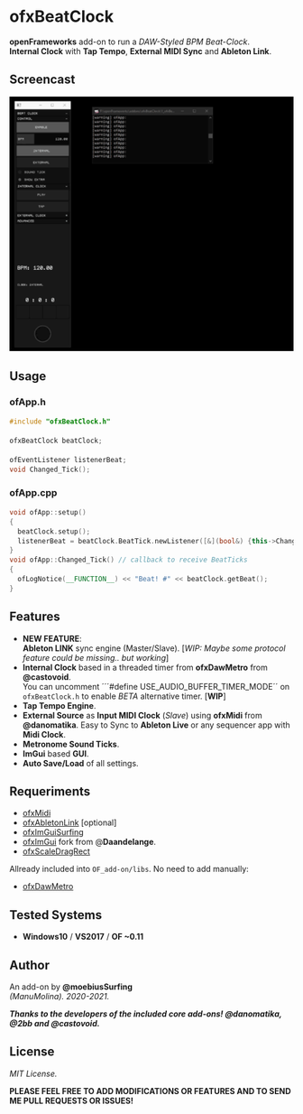 # ofxBeatClock

**openFrameworks** add-on to run a *DAW-Styled BPM Beat-Clock*.  
**Internal Clock** with **Tap Tempo**, **External MIDI Sync** and **Ableton Link**.  

## Screencast

![GIF](/readme_images/ofxBeatClock.gif?raw=true "gif")  

## Usage

### ofApp.h
```cpp
#include "ofxBeatClock.h"

ofxBeatClock beatClock;

ofEventListener listenerBeat;
void Changed_Tick();
```

### ofApp.cpp
```cpp
void ofApp::setup()
{
  beatClock.setup();
  listenerBeat = beatClock.BeatTick.newListener([&](bool&) {this->Changed_Tick(); });
}
void ofApp::Changed_Tick() // callback to receive BeatTicks
{
  ofLogNotice(__FUNCTION__) << "Beat! #" << beatClock.getBeat();
}
```

## Features

* **NEW FEATURE**:  
  **Ableton LINK** sync engine (Master/Slave). [*WIP: Maybe some protocol feature could be missing.. but working*]  
* **Internal Clock** based in a threaded timer from **ofxDawMetro** from **@castovoid**.  
You can uncomment ´´´#define USE_AUDIO_BUFFER_TIMER_MODE´´ on ```ofxBeatClock.h``` to enable *BETA* alternative timer. [**WIP**]
* **Tap Tempo Engine**.
* **External Source** as **Input MIDI Clock** (*Slave*) using **ofxMidi** from **@danomatika**. Easy to Sync to **Ableton Live** or any sequencer app with **Midi Clock**.
* **Metronome Sound Ticks**.
* **ImGui** based **GUI**.  
* **Auto Save/Load** of all settings.

## Requeriments

* [ofxMidi](https://github.com/danomatika/ofxMidi)  
* [ofxAbletonLink](https://github.com/2bbb/ofxAbletonLink) [optional]  
* [ofxImGuiSurfing](https://github.com/moebiussurfing/ofxSurfingImGui)
* [ofxImGui](https://github.com/Daandelange/ofxImGui/) fork from @**Daandelange**.  
* [ofxScaleDragRect](https://github.com/moebiussurfing/ofxScaleDragRect)  

Allready included into ```OF_add-on/libs```. No need to add manually:  
* [ofxDawMetro](https://github.com/castovoid/ofxDawMetro)  

## Tested Systems
- **Windows10** / **VS2017** / **OF ~0.11**

## Author
An add-on by **@moebiusSurfing**  
*(ManuMolina). 2020-2021.*

**_Thanks to the developers of the included core add-ons! @danomatika, @2bb and @castovoid._**

## License
*MIT License.*

**PLEASE FEEL FREE TO ADD MODIFICATIONS OR FEATURES AND TO SEND ME PULL REQUESTS OR ISSUES!**
